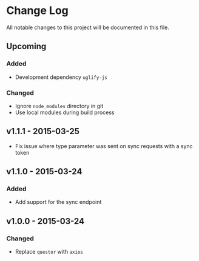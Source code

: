 # Change Log
All notable changes to this project will be documented in this file.

## Upcoming
### Added
- Development dependency `uglify-js`

### Changed
- Ignore `node_modules` directory in git
- Use local modules during build process

## v1.1.1 - 2015-03-25
- Fix issue where type parameter was sent on sync requests with a sync
  token

## v1.1.0 - 2015-03-24
### Added
- Add support for the sync endpoint

## v1.0.0 - 2015-03-24
### Changed
- Replace `questor` with `axios`
